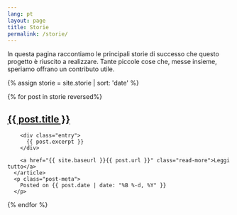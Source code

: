 ```yaml
---
lang: pt
layout: page
title: Storie
permalink: /storie/
---
```


In questa pagina raccontiamo le principali storie di successo che questo progetto è riuscito a realizzare. Tante piccole cose che, messe insieme, speriamo offrano un contributo utile.

{% assign storie = site.storie | sort: 'date' %}

<div class="posts">
  {% for post in storie reversed%}
      <article class="post">
        <h1><a href="{{ site.baseurl }}{{ post.url }}">{{ post.title }}</a></h1>

        <div class="entry">
          {{ post.excerpt }}
        </div>

        <a href="{{ site.baseurl }}{{ post.url }}" class="read-more">Leggi tutto</a>
      </article>
      <p class="post-meta">
        Posted on {{ post.date | date: "%B %-d, %Y" }}
      </p>
  {% endfor %}
</div>
